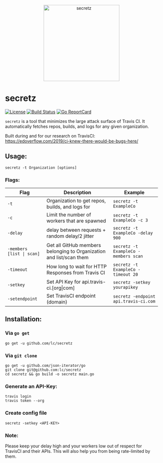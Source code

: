 <p align="center">
<img src="https://github.com/lc/secretz/raw/master/secretz.png" alt="secretz" width="250" />
</p>

# secretz
[![License](https://img.shields.io/badge/license-MIT-_red.svg)](https://opensource.org/licenses/MIT)
[![Build Status](https://travis-ci.org/lc/secretz.svg?branch=master)](https://travis-ci.org/lc/secretz)
[![Go ReportCard](https://goreportcard.com/badge/github.com/lc/secretz#1)](https://goreportcard.com/report/github.com/lc/secretz)

`secretz` is a tool that minimizes the large attack surface of Travis CI. It automatically fetches repos, builds, and logs for any given organization. 

Built during and for our research on TravisCI: https://edoverflow.com/2019/ci-knew-there-would-be-bugs-here/


## Usage:
`secretz -t Organization [options]`


### Flags:
| Flag | Description | Example |
|------|-------------|---------|
| `-t` | Organization to get repos, builds, and logs for | `secretz -t ExampleCo` |
| `-c` | Limit the number of workers that are spawned | `secretz -t ExampleCo -c 3` |
| `-delay` | delay between requests + random delay/2 jitter | `secretz -t ExampleCo -delay 900`|
| `-members [list \| scan]` | Get all GitHub members belonging to Organization and list/scan them | `secretz -t ExampleCo -members scan` |
| `-timeout` | How long to wait for HTTP Responses from Travis CI | `secretz -t ExampleCo -timeout 20` |
| `-setkey` | Set API Key for api.travis-ci.[org\|com] | `secretz -setkey yourapikey` |
| `-setendpoint` | Set TravisCI endpoint (domain) | `secretz -endpoint api.travis-ci.com` |

## Installation:

### Via `go get`
```
go get -u github.com/lc/secretz
```

### Via `git clone`

```
go get -u github.com/json-iterator/go
git clone git@github.com:lc/secretz
cd secretz && go build -o secretz main.go
```


### Generate an API-Key: 
```
travis login
travis token --org
```

### Create config file
`secretz -setkey <API-KEY>`


### Note:
Please keep your delay high and your workers low out of respect for TravisCI and their APIs. This will also help you from being rate-limited by them. 

